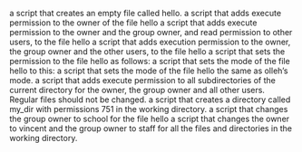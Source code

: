 a script that creates an empty file called hello.
a script that adds execute permission to the owner of the file hello
a script that adds execute permission to the owner and the group owner, and read permission to other users, to the file hello
a script that adds execution permission to the owner, the group owner and the other users, to the file hello
a script that sets the permission to the file hello as follows: 
 a script that sets the mode of the file hello to this:
 a script that sets the mode of the file hello the same as olleh’s mode.
a script that adds execute permission to all subdirectories of the current directory for the owner, the group owner and all other users. Regular files should not be changed.
a script that creates a directory called my_dir with permissions 751 in the working directory.
 a script that changes the group owner to school for the file hello
a script that changes the owner to vincent and the group owner to staff for all the files and directories in the working directory.
